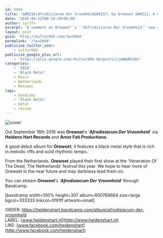 ```yaml
---
id: 5044
title: '&#8216;Afrodisiacum Der Vroomheid&#8217; by Orewoet &#8211; A Comment'
date: '2016-09-22T00:10:39+00:00'
author: syr3fx
excerpt: 'A comment on Orewoet''s ''ASfrodisiacum Der Vroomheid'' new album out September 16th 2016.'
layout: post
guid: 'http://kultur666.com/?p=5044'
permalink: '/?p=5044'
publicize_twitter_user:
    - kultur666
publicize_google_plus_url:
    - 'https://plus.google.com/+Kultur666-k6/posts/cjwNWdRs6Hr'
categories:
    - '2016'
    - 'Black Metal'
    - Music
    - Netherlands
    - Reviews
tags:
    - bandcamp
    - 'black metal'
    - metal
    - review
---
```


![cover](http://localhost:8080/wp-content/uploads/2016/09/cover1.jpg)

Out September 16th 2016 was **Orewoet**‘s ‘***Afrodisiacum Der Vroomheid***‘ via **Heidens Hart Records** and **Amor Fati Productions**.

A good debut album for **Orewoet**, it features a black metal style that is rich in melodic riffs and solid rhythmic tempo.

From the Netherlands, **Orewoet** played their first show at the ‘Veneration Of The Dead, The Netherlands’ festival this year. We hope to hear more of Orewoet in the near future and may darkness lead them on.

You can stream **Orewoet**‘s ‘***Afrodisiacum Der Vroomheid***‘ through Bandcamp.

\[bandcamp width=100% height=307 album=800769664 size=large bgcol=333333 linkcol=0f91ff artwork=small\]

ORDER: <https://heidenshart.bandcamp.com/album/afrodisiacum-der-vroomheid>  
LABEL: [www.heidenshart.nl](http://www.heidenshart.nl)  
LIKE: [www.facebook.com/heidenshart](http://www.facebook.com/heidenshart)